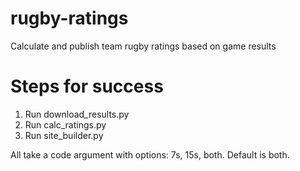# rugby-ratings
Calculate and publish team rugby ratings based on game results

# Steps for success
1. Run download_results.py
2. Run calc_ratings.py
3. Run site_builder.py

All take a code argument with options: 7s, 15s, both. Default is both.